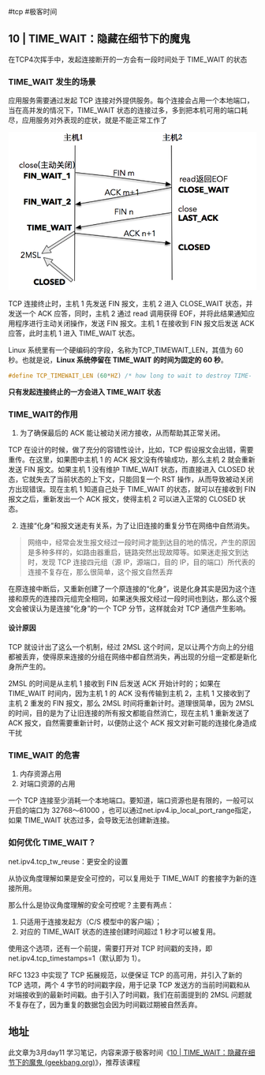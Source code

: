 #tcp #极客时间 

## 10 | TIME_WAIT：隐藏在细节下的魔鬼

在TCP4次挥手中，发起连接断开的一方会有一段时间处于 TIME_WAIT 的状态

### TIME_WAIT 发生的场景

应用服务需要通过发起 TCP 连接对外提供服务。每个连接会占用一个本地端口，当在高并发的情况下，TIME_WAIT 状态的连接过多，多到把本机可用的端口耗尽，应用服务对外表现的症状，就是不能正常工作了

![](attachment/Pasted%20image%2020230311213212.png)

TCP 连接终止时，主机 1 先发送 FIN 报文，主机 2 进入 CLOSE_WAIT 状态，并发送一个 ACK 应答，同时，主机 2 通过 read 调用获得 EOF，并将此结果通知应用程序进行主动关闭操作，发送 FIN 报文。主机 1 在接收到 FIN 报文后发送 ACK 应答，此时主机 1 进入 TIME_WAIT 状态。

Linux 系统里有一个硬编码的字段，名称为TCP_TIMEWAIT_LEN，其值为 60 秒。也就是说，**Linux 系统停留在 TIME_WAIT 的时间为固定的 60 秒**。

```c
#define TCP_TIMEWAIT_LEN (60*HZ) /* how long to wait to destroy TIME-        WAIT state, about 60 seconds  */
```

**只有发起连接终止的一方会进入 TIME_WAIT 状态**

### TIME_WAIT的作用

1. 为了确保最后的 ACK 能让被动关闭方接收，从而帮助其正常关闭。

TCP 在设计的时候，做了充分的容错性设计，比如，TCP 假设报文会出错，需要重传。在这里，如果图中主机 1 的 ACK 报文没有传输成功，那么主机 2 就会重新发送 FIN 报文。如果主机 1 没有维护 TIME_WAIT 状态，而直接进入 CLOSED 状态，它就失去了当前状态的上下文，只能回复一个 RST 操作，从而导致被动关闭方出现错误。现在主机 1 知道自己处于 TIME_WAIT 的状态，就可以在接收到 FIN 报文之后，重新发出一个 ACK 报文，使得主机 2 可以进入正常的 CLOSED 状态。

2. 连接“化身”和报文迷走有关系，为了让旧连接的重复分节在网络中自然消失。

>网络中，经常会发生报文经过一段时间才能到达目的地的情况，产生的原因是多种多样的，如路由器重启，链路突然出现故障等。如果迷走报文到达时，发现 TCP 连接四元组（源 IP，源端口，目的 IP，目的端口）所代表的连接不复存在，那么很简单，这个报文自然丢弃

在原连接中断后，又重新创建了一个原连接的“化身”，说是化身其实是因为这个连接和原先的连接四元组完全相同，如果迷失报文经过一段时间也到达，那么这个报文会被误认为是连接“化身”的一个 TCP 分节，这样就会对 TCP 通信产生影响。

#### 设计原因

TCP 就设计出了这么一个机制，经过 2MSL 这个时间，足以让两个方向上的分组都被丢弃，使得原来连接的分组在网络中都自然消失，再出现的分组一定都是新化身所产生的。

2MSL 的时间是从主机 1 接收到 FIN 后发送 ACK 开始计时的；如果在 TIME_WAIT 时间内，因为主机 1 的 ACK 没有传输到主机 2，主机 1 又接收到了主机 2 重发的 FIN 报文，那么 2MSL 时间将重新计时。道理很简单，因为 2MSL 的时间，目的是为了让旧连接的所有报文都能自然消亡，现在主机 1 重新发送了 ACK 报文，自然需要重新计时，以便防止这个 ACK 报文对新可能的连接化身造成干扰

### TIME_WAIT 的危害

1. 内存资源占用
2. 对端口资源的占用

一个 TCP 连接至少消耗一个本地端口。要知道，端口资源也是有限的，一般可以开启的端口为 32768～61000 ，也可以通过net.ipv4.ip_local_port_range指定，如果 TIME_WAIT 状态过多，会导致无法创建新连接。

### 如何优化 TIME_WAIT？

net.ipv4.tcp_tw_reuse：更安全的设置

从协议角度理解如果是安全可控的，可以复用处于 TIME_WAIT 的套接字为新的连接所用。

那么什么是协议角度理解的安全可控呢？主要有两点：
1. 只适用于连接发起方（C/S 模型中的客户端）；
2. 对应的 TIME_WAIT 状态的连接创建时间超过 1 秒才可以被复用。

使用这个选项，还有一个前提，需要打开对 TCP 时间戳的支持，即net.ipv4.tcp_timestamps=1（默认即为 1）。


RFC 1323 中实现了 TCP 拓展规范，以便保证 TCP 的高可用，并引入了新的 TCP 选项，两个 4 字节的时间戳字段，用于记录 TCP 发送方的当前时间戳和从对端接收到的最新时间戳。由于引入了时间戳，我们在前面提到的 2MSL 问题就不复存在了，因为重复的数据包会因为时间戳过期被自然丢弃。


## 地址


此文章为3月day11 学习笔记，内容来源于极客时间《[10 | TIME_WAIT：隐藏在细节下的魔鬼 (geekbang.org)](https://time.geekbang.org/column/article/125806)》，推荐该课程